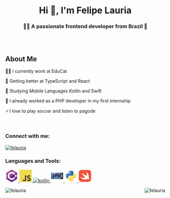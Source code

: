 <h1 align="center">Hi 👋, I'm Felipe Lauria</h1>
<h3 align="center">👨‍💻 A passionate frontend developer from Brazil 💚</h3><br><br>

## About Me

👩‍💻 I currently work at EduCat

🧠 Getting better at TypeScript and React

📓 Studying Mobile Languages Kotlin and Swift

📜 I already worked as a PHP developer in my first internship

⚡️ I love to play soccer and listen to pagode

<br>

<h3 align="left">Connect with me:</h3>
<p align="left">
<a href="https://linkedin.com/in/felauria" target="blank"><img align="center" src="https://raw.githubusercontent.com/rahuldkjain/github-profile-readme-generator/master/src/images/icons/Social/linked-in-alt.svg" alt="felauria" height="30" width="40" /></a>
</p>

<h3 align="left">Languages and Tools:</h3>
<p align="left"> <a href="https://www.w3schools.com/cs/" target="_blank" rel="noreferrer"> <img src="https://raw.githubusercontent.com/devicons/devicon/master/icons/csharp/csharp-original.svg" alt="csharp" width="40" height="40"/> </a> <a href="https://developer.mozilla.org/en-US/docs/Web/JavaScript" target="_blank" rel="noreferrer"> <img src="https://raw.githubusercontent.com/devicons/devicon/master/icons/javascript/javascript-original.svg" alt="javascript" width="40" height="40"/> </a> <a href="https://kotlinlang.org" target="_blank" rel="noreferrer"> <img src="https://www.vectorlogo.zone/logos/kotlinlang/kotlinlang-icon.svg" alt="kotlin" width="40" height="40"/> </a> <a href="https://www.php.net" target="_blank" rel="noreferrer"> <img src="https://raw.githubusercontent.com/devicons/devicon/master/icons/php/php-original.svg" alt="php" width="40" height="40"/> </a> <a href="https://www.python.org" target="_blank" rel="noreferrer"> <img src="https://raw.githubusercontent.com/devicons/devicon/master/icons/python/python-original.svg" alt="python" width="40" height="40"/> </a> <a href="https://developer.apple.com/swift/" target="_blank" rel="noreferrer"> <img src="https://raw.githubusercontent.com/devicons/devicon/master/icons/swift/swift-original.svg" alt="swift" width="40" height="40"/> </a> </p>

<p><img align="left" height="150" src="https://github-readme-stats.vercel.app/api/top-langs?username=felauria&show_icons=true&title_color=FDFDFD&text_color=636363&icon_color=FDFDFD&bg_color=151515&locale=en&layout=compact" alt="felauria" /></p>

<p>&nbsp;<img align="right" height="150" src="https://github-readme-stats.vercel.app/api?username=felauria&show_icons=true&title_color=FDFDFD&text_color=636363&icon_color=FDFDFD&bg_color=151515&locale=en" alt="felauria" /></p>



